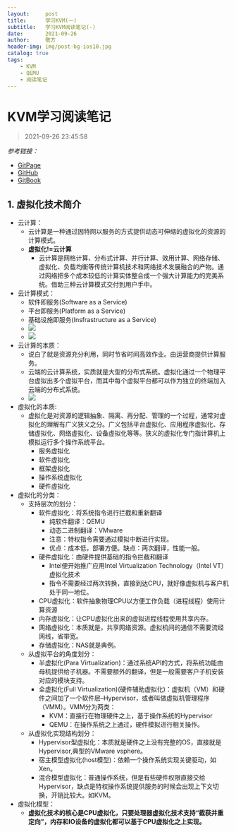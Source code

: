 ```yaml
---
layout:     post
title:      学习KVM(一)
subtitle:   学习KVM阅读笔记(-)
date:       2021-09-26
author:     敬方
header-img: img/post-bg-ios10.jpg
catalog: true
tags:
    - KVM
    - QEMU
    - 阅读笔记
---
```


# KVM学习阅读笔记
> 2021-09-26 23:45:58

_参考链接：_
- [GitPage](https://yifengyou.github.io/learn-kvm/)
- [GitHub](https://github.com/yifengyou/learn-kvm)
- [GitBook](https://yifengyou.gitbooks.io/learn-kvm/content/)

## 1. 虚拟化技术简介

- 云计算：
  - 云计算是一种通过因特网以服务的方式提供动态可伸缩的虚拟化的资源的计算模式。
  - **虚拟化!=云计算**
    - 云计算是网格计算、分布式计算、并行计算、效用计算、网络存储、虚拟化、负载均衡等传统计算机技术和网络技术发展融合的产物。通过网络把多个成本较低的计算实体整合成一个强大计算能力的完美系统。借助三种云计算模式交付到用户手中。
- 云计算模式：
  - 软件即服务(Software as a Service)
  - 平台即服务(Platform as a Service)
  - 基础设施即服务(Insfrastructure as a Service)
  - ![](https://yifengyou.github.io/learn-kvm/docs/%E8%99%9A%E6%8B%9F%E5%8C%96%E6%8A%80%E6%9C%AF%E7%AE%80%E4%BB%8B/image/1531895455977.png) 
  - ![](https://yifengyou.github.io/learn-kvm/docs/%E8%99%9A%E6%8B%9F%E5%8C%96%E6%8A%80%E6%9C%AF%E7%AE%80%E4%BB%8B/image/1531895794254.png)
- 云计算的本质：
  - 说白了就是资源充分利用，同时节省时间高效作业。由运营商提供计算服务。
  - 云端的云计算系统，实质就是大型的分布式系统。虚拟化通过一个物理平台虚拟出多个虚拟平台，而其中每个虚拟平台都可以作为独立的终端加入云端的分布式系统。
  - ![](https://yifengyou.github.io/learn-kvm/docs/%E8%99%9A%E6%8B%9F%E5%8C%96%E6%8A%80%E6%9C%AF%E7%AE%80%E4%BB%8B/image/1531988018906.png)
- 虚拟化的本质:
  - 虚拟化是对资源的逻辑抽象、隔离、再分配、管理的一个过程，通常对虚拟化的理解有广义狭义之分。广义包括平台虚拟化、应用程序虚拟化、存储虚拟化、网络虚拟化、设备虚拟化等等。狭义的虚拟化专门指计算机上模拟运行多个操作系统平台。
    - 服务虚拟化
    - 软件虚拟化
    - 框架虚拟化
    - 操作系统虚拟化
    - 硬件虚拟化
- 虚拟化的分类：
  - 支持层次的划分：
    - 软件虚拟化：将系统指令进行拦截和重新翻译
      - 纯软件翻译：QEMU
      - 动态二进制翻译：VMware
      - 注意：特权指令需要通过模拟中断进行实现。
      - 优点：成本低，部署方便。缺点：两次翻译，性能一般。
    - 硬件虚拟化：由硬件提供基础的指令拦截和翻译
      - Intel便开始推广应用Intel Virtualization Technology（Intel VT）虚拟化技术
      - 指令不需要经过两次转换，直接到达CPU，就好像虚拟机与客户机处于同一地位。
    - CPU虚拟化：软件抽象物理CPU以方便工作负载（进程线程）使用计算资源
    - 内存虚拟化：让CPU虚拟化出来的虚拟进程线程使用共享内存。
    - 网络虚拟化：本质就是，共享网络资源。虚拟机间的通信不需要流经网线，省带宽。
    - 存储虚拟化：NAS就是典例。
  - 从虚拟平台的角度划分：
    - 半虚拟化(Para Virtualization)：通过系统API的方式，将系统功能由母机提供给子机器。不需要额外的翻译，但是一般需要客户子机安装对应的模块支持。
    - 全虚拟化(Full Virtualization)(硬件辅助虚拟化)：虚拟机（VM）和硬件之间加了一个软件层–Hypervisor，或者叫做虚拟机管理程序（VMM）。VMM分为两类：
      - KVM：直接行在物理硬件之上，基于操作系统的Hypervisor
      - QEMU：在操作系统之上通过，硬件模拟进行相关操作。
  - 从虚拟化实现结构划分：
    - Hypervisor型虚拟化：本质就是硬件之上没有完整的OS，直接就是Hypervisor,典型的VMware vsphere。
    - 宿主模型虚拟化(host模型)：依赖一个操作系统实现关键驱动，如Xen。
    - 混合模型虚拟化：普通操作系统，但是有些硬件权限直接交给Hypervisor，缺点是特权操作系统提供服务的时候会出现上下文切换，开销比较大。如KVM。
- 虚拟化模型：
  - **虚拟化技术的核心是CPU虚拟化，只要处理器虚拟化技术支持“截获并重定向”，内存和IO设备的虚拟化都可以基于CPU虚拟化之上实现。**

